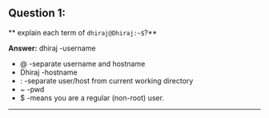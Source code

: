 ## Question 1:
** explain each term of `dhiraj@Dhiraj:~$`?**

**Answer:** dhiraj -username
- @ -separate username and hostname
- Dhiraj -hostname
- : -separate user/host from current working directory
- ~ -pwd
- $ -means you are a regular (non-root) user.

---
